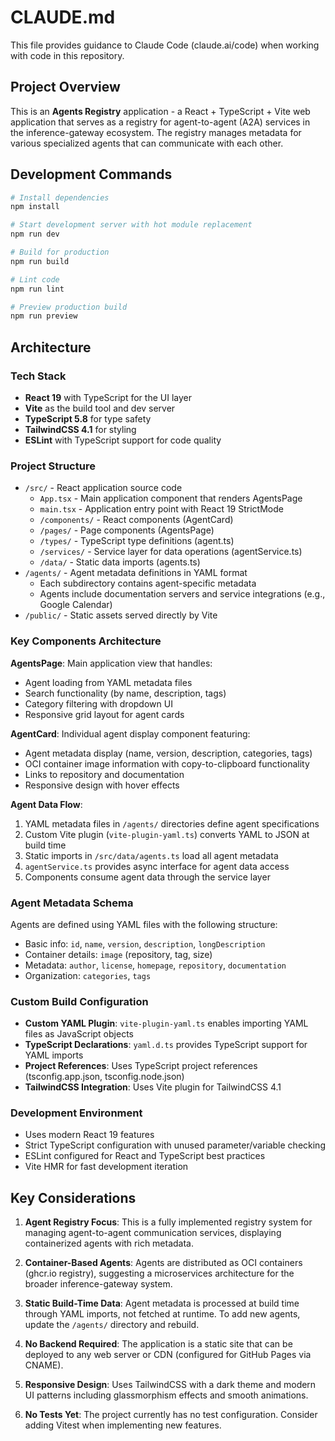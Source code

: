 # CLAUDE.md

This file provides guidance to Claude Code (claude.ai/code) when working with code in this repository.

## Project Overview

This is an **Agents Registry** application - a React + TypeScript + Vite web application that serves as a registry for agent-to-agent (A2A) services in the inference-gateway ecosystem. The registry manages metadata for various specialized agents that can communicate with each other.

## Development Commands

```bash
# Install dependencies
npm install

# Start development server with hot module replacement
npm run dev

# Build for production
npm run build

# Lint code
npm run lint

# Preview production build
npm run preview
```

## Architecture

### Tech Stack
- **React 19** with TypeScript for the UI layer
- **Vite** as the build tool and dev server
- **TypeScript 5.8** for type safety
- **TailwindCSS 4.1** for styling
- **ESLint** with TypeScript support for code quality

### Project Structure
- `/src/` - React application source code
  - `App.tsx` - Main application component that renders AgentsPage
  - `main.tsx` - Application entry point with React 19 StrictMode
  - `/components/` - React components (AgentCard)
  - `/pages/` - Page components (AgentsPage)
  - `/types/` - TypeScript type definitions (agent.ts)
  - `/services/` - Service layer for data operations (agentService.ts)
  - `/data/` - Static data imports (agents.ts)
- `/agents/` - Agent metadata definitions in YAML format
  - Each subdirectory contains agent-specific metadata
  - Agents include documentation servers and service integrations (e.g., Google Calendar)
- `/public/` - Static assets served directly by Vite

### Key Components Architecture

**AgentsPage**: Main application view that handles:
- Agent loading from YAML metadata files
- Search functionality (by name, description, tags)
- Category filtering with dropdown UI
- Responsive grid layout for agent cards

**AgentCard**: Individual agent display component featuring:
- Agent metadata display (name, version, description, categories, tags)
- OCI container image information with copy-to-clipboard functionality
- Links to repository and documentation
- Responsive design with hover effects

**Agent Data Flow**:
1. YAML metadata files in `/agents/` directories define agent specifications
2. Custom Vite plugin (`vite-plugin-yaml.ts`) converts YAML to JSON at build time
3. Static imports in `/src/data/agents.ts` load all agent metadata
4. `agentService.ts` provides async interface for agent data access
5. Components consume agent data through the service layer

### Agent Metadata Schema
Agents are defined using YAML files with the following structure:
- Basic info: `id`, `name`, `version`, `description`, `longDescription`
- Container details: `image` (repository, tag, size)
- Metadata: `author`, `license`, `homepage`, `repository`, `documentation`
- Organization: `categories`, `tags`

### Custom Build Configuration
- **Custom YAML Plugin**: `vite-plugin-yaml.ts` enables importing YAML files as JavaScript objects
- **TypeScript Declarations**: `yaml.d.ts` provides TypeScript support for YAML imports
- **Project References**: Uses TypeScript project references (tsconfig.app.json, tsconfig.node.json)
- **TailwindCSS Integration**: Uses Vite plugin for TailwindCSS 4.1

### Development Environment
- Uses modern React 19 features
- Strict TypeScript configuration with unused parameter/variable checking
- ESLint configured for React and TypeScript best practices
- Vite HMR for fast development iteration

## Key Considerations

1. **Agent Registry Focus**: This is a fully implemented registry system for managing agent-to-agent communication services, displaying containerized agents with rich metadata.

2. **Container-Based Agents**: Agents are distributed as OCI containers (ghcr.io registry), suggesting a microservices architecture for the broader inference-gateway system.

3. **Static Build-Time Data**: Agent metadata is processed at build time through YAML imports, not fetched at runtime. To add new agents, update the `/agents/` directory and rebuild.

4. **No Backend Required**: The application is a static site that can be deployed to any web server or CDN (configured for GitHub Pages via CNAME).

5. **Responsive Design**: Uses TailwindCSS with a dark theme and modern UI patterns including glassmorphism effects and smooth animations.

6. **No Tests Yet**: The project currently has no test configuration. Consider adding Vitest when implementing new features.